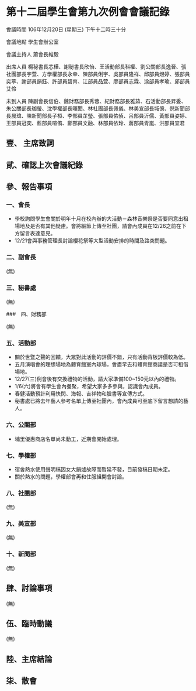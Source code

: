 第十二屆學生會第九次例會會議記錄
===

會議時間	106年12月20日 (星期三) 下午十二時三十分

會議地點	學生會辦公室

會議主持人	蕭會長維毅

出席人員	楊秘書長芯樺、謝秘書長欣怡、王活動部長科權、劉公關部長逸晉、張社團部長宇萱、方學權部長永幸、陳部員俐宇、吳部員隆祥、邱部員煜婷、張部員奕葶、謝部員韻鈺、許部員碧育、江部員品萱、廖部員志霖、涂部員孝瑜、邱部員艾伶

未到人員	陳副會長信伯、魏財務部長秀蓉、紀財務部長雅茹、石活動部長昇委、朱公關部長珈螢、沈學權部長暉閎、林社團部長佩儀、林美宣部長城億、倪新聞部長晨瑋、陳新聞部長子桓、李部員芷瑩、張部員佑偵、呂部員沂儒、黃部員姿婷、王部員冠奕、藍部員喧侑、鄭部員文融、林部員依玲、蔣部員青嵐、洪部員宜君

## 壹、	主席致詞
## 貮、確認上次會議紀錄
## 參、報告事項
### 一、會長

- 學校詢問學生會關於明年十月在校內辦的大活動－森林音樂祭是否要同意出租場地及是否有其他疑慮。會將細節上傳至社團，請會內成員在12/26之前在下方留言表達意見。
- 12/21會與事務管理長討論櫻花祭等大型活動安排的時間及路突問題。

### 二、副會長

(無)

### 三、秘書處

(無)

###　四、財務部

(無)

### 五、活動部

- 關於世暨之聲的回饋，大眾對此活動的評價不錯，只有活動背板評價較為低。
- 五月演唱會的理想場地為體育館室內球場，會盡早去和體育館商議是否可租借場地。
- 12/27(三)例會後有交換禮物的活動，請大家準備100~150元以內的禮物。
- 1/6(六)將會有學生會內餐聚，希望大家多多參與，認識會內成員。
- 春健活動預計利用快閃、海報、吉祥物和臉書等宣傳方式。
- 秘書處已將去年藝人參考名單上傳至社團內，會內成員可至底下留言想請的藝人。

### 六、公關部

- 埔里優惠商店名單尚未動工，近期會開始處理。

### 七、學權部

- 宿舍熱水使用聲明稿因女大鍋爐故障而暫延不發，目前發稿日期未定。
- 關於熱水的問題，學權部會再和住服組開會討論。

### 八、社團部

(無)

### 九、美宣部

(無)

### 十、新聞部

(無)

## 肆、討論事項
 
(無)

## 伍、臨時動議

(無)

## 陸、主席結論
## 柒、散會
